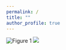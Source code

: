```yaml
---
permalink: /
title: ""
author_profile: true
---
```


![Figure 1](https://stockjumpswebsite.github.io/stockjumps/files/fig1.png)
<a href='https://github.com/stockjumpswebsite/stockjumps/blob/master/_pages/files/test_file.xlsx?raw=true'><img src='https://stockjumpswebsite.github.io/stockjumps/files/fig1.png'></a>
